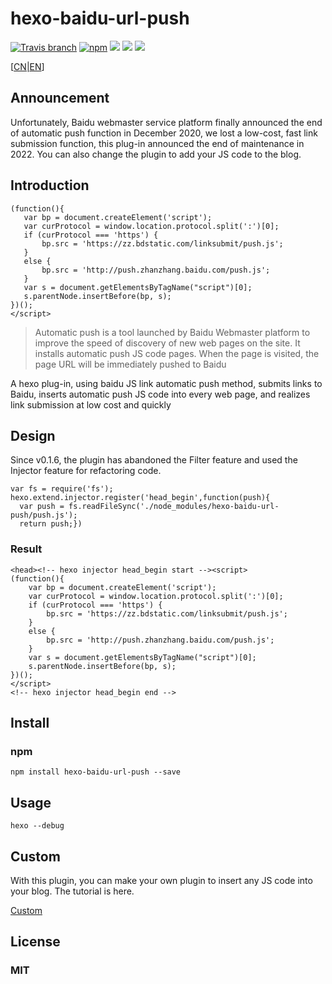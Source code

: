 # hexo-baidu-url-push

[![Travis branch](https://img.shields.io/travis/rust-lang/rust/master.svg)]()
 [![npm](https://img.shields.io/npm/l/express.svg)](https://github.com/xuanmiaog/hexo-baidu-url-push/blob/master/LICENSE) 
[![](https://img.shields.io/badge/npm-package-brightgreen.svg)](https://www.npmjs.com/package/hexo-baidu-url-push)
[![](https://img.shields.io/badge/Hexo-2.4%2B-brightgreen.svg)](http://hexo.io) 
[![](https://img.shields.io/npm/dy/hexo-baidu-url-push?label=download)](https://npm-stat.com/charts.html?package=hexo-baidu-url-push&from=2018-01-10&to=2022-03-10)                                                                     


[[CN|](https://github.com/XuanmiaoG/hexo-baidu-url-push/wiki/READEMECN)[EN](https://github.com/XuanmiaoG/hexo-baidu-url-push#readme)]
## Announcement
  Unfortunately, Baidu webmaster service platform finally announced the end of automatic push function in December 2020, we lost a low-cost, fast link submission function, this plug-in announced the end of maintenance in 2022. You can also change the plugin to add your JS code to the blog.
## Introduction

 ```javascripts
(function(){
    var bp = document.createElement('script');
    var curProtocol = window.location.protocol.split(':')[0];
    if (curProtocol === 'https') {
        bp.src = 'https://zz.bdstatic.com/linksubmit/push.js';        
    }
    else {
        bp.src = 'http://push.zhanzhang.baidu.com/push.js';
    }
    var s = document.getElementsByTagName("script")[0];
    s.parentNode.insertBefore(bp, s);
})();
</script>
```

> Automatic push is a tool launched by Baidu Webmaster platform to improve the speed of discovery of new web pages on the site. It installs automatic push JS code pages. When the page is visited, the page URL will be immediately pushed to Baidu

A hexo plug-in, using baidu JS link automatic push method, submits links to Baidu, inserts automatic push JS code into every web page, and realizes link submission at low cost and quickly



## Design
Since v0.1.6, the plugin has abandoned the Filter feature and used the Injector feature for refactoring code.
```
var fs = require('fs');
hexo.extend.injector.register('head_begin',function(push){
  var push = fs.readFileSync('./node_modules/hexo-baidu-url-push/push.js');
  return push;})
```
### Result
```
<head><!-- hexo injector head_begin start --><script>
(function(){
    var bp = document.createElement('script');
    var curProtocol = window.location.protocol.split(':')[0];
    if (curProtocol === 'https') {
        bp.src = 'https://zz.bdstatic.com/linksubmit/push.js';        
    }
    else {
        bp.src = 'http://push.zhanzhang.baidu.com/push.js';
    }
    var s = document.getElementsByTagName("script")[0];
    s.parentNode.insertBefore(bp, s);
})();
</script>
<!-- hexo injector head_begin end -->
```
## Install

### npm

```
npm install hexo-baidu-url-push --save
```
## Usage
```
hexo --debug
```
## Custom
With this plugin, you can make your own plugin to insert any JS code into your blog. The tutorial is here. 

[Custom](https://github.com/XuanmiaoG/hexo-baidu-url-push/wiki/Custom-your-Plugin-to-add-js-into-your-blog)

## License
### MIT
